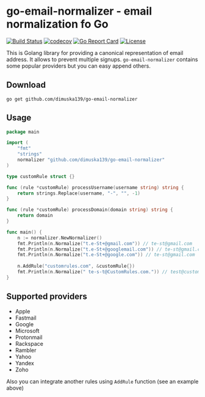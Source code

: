 # go-email-normalizer - email normalization fo Go

[![Build Status](https://travis-ci.org/dimuska139/go-email-normalizer.svg?branch=master)](https://travis-ci.org/dimuska139/go-email-normalizer)
[![codecov](https://codecov.io/gh/dimuska139/go-email-normalizer/branch/master/graph/badge.svg)](https://codecov.io/gh/dimuska139/go-email-normalizer)
[![Go Report Card](https://goreportcard.com/badge/github.com/dimuska139/go-email-normalizer)](https://goreportcard.com/report/github.com/dimuska139/go-email-normalizer)
[![License](https://img.shields.io/github/license/mashape/apistatus.svg)](https://github.com/dimuska139/go-email-normalizer/blob/master/LICENSE)

This is Golang library for providing a canonical representation of email address. It allows
to prevent multiple signups. `go-email-normalizer` contains some popular providers but you can easy append others.

## Download

```shell
go get github.com/dimuska139/go-email-normalizer
```

## Usage

```go
package main

import (
	"fmt"
	"strings"
    normalizer "github.com/dimuska139/go-email-normalizer"
)

type customRule struct {}

func (rule *customRule) processUsername(username string) string {
	return strings.Replace(username, "-", "", -1)
}

func (rule *customRule) processDomain(domain string) string {
	return domain
}

func main() {
	n := normalizer.NewNormalizer()
	fmt.Println(n.Normalize("t.e-St+@gmail.com")) // te-st@gmail.com
	fmt.Println(n.Normalize("t.e-St+@googlemail.com")) // te-st@gmail.com
	fmt.Println(n.Normalize("t.e-St+@google.com")) // te-st@gmail.com
	
	n.AddRule("customrules.com", &customRule{})
	fmt.Println(n.Normalize(" te-s-t@CustomRules.com.")) // test@customrules.com
}
```


## Supported providers

* Apple
* Fastmail
* Google
* Microsoft
* Protonmail
* Rackspace
* Rambler
* Yahoo
* Yandex
* Zoho

Also you can integrate another rules using `AddRule` function (see an example above)